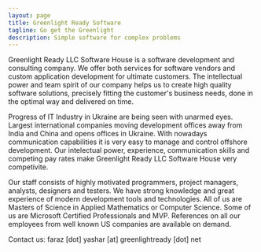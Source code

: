 ```yaml
---
layout: page
title: Greenlight Ready Software
tagline: Go get the Greenlight
description: Simple software for complex problems
---
```


Greenlight Ready LLC Software House is a software development and consulting company. We offer both  services for software vendors and custom application development for ultimate customers. The intellectual power and team spirit of our company helps us to create high quality software solutions, precisely fitting the customer's business needs, done in the optimal way and delivered on time.

Progress of IT Industry in Ukraine are being seen with unarmed eyes. Largest international companies moving development offices away from India and China and opens offices in Ukraine. With nowadays communication capabilities it is very easy to manage and control offshore development. Our intelectual power, experience, communication skills and competing pay rates make Greenlight Ready LLC Software House very competivite.

Our staff consists of highly motivated programmers, project managers, analysts, designers and testers. We have strong knowledge and great experience of modern development tools and technologies. All of us are Masters of Science in Applied Mathematics or Computer Science. Some of us are Microsoft Certified Professionals and MVP. References on all our employees from well known US companies are available on demand.

Contact us: faraz [dot] yashar [at] greenlightready [dot] net
